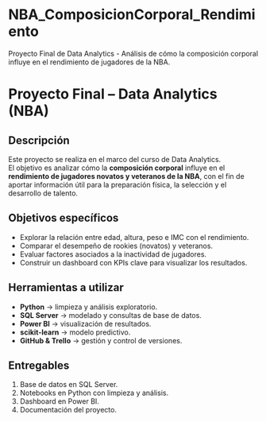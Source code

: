 # NBA_ComposicionCorporal_Rendimiento
Proyecto Final de Data Analytics - Análisis de cómo la composición corporal influye en el rendimiento de jugadores de la NBA.

# Proyecto Final – Data Analytics (NBA)

## Descripción
Este proyecto se realiza en el marco del curso de Data Analytics.  
El objetivo es analizar cómo la **composición corporal** influye en el **rendimiento de jugadores novatos y veteranos de la NBA**, con el fin de aportar información útil para la preparación física, la selección y el desarrollo de talento.

## Objetivos específicos
- Explorar la relación entre edad, altura, peso e IMC con el rendimiento.
- Comparar el desempeño de rookies (novatos) y veteranos.
- Evaluar factores asociados a la inactividad de jugadores.
- Construir un dashboard con KPIs clave para visualizar los resultados.

## Herramientas a utilizar
- **Python** → limpieza y análisis exploratorio.  
- **SQL Server** → modelado y consultas de base de datos.  
- **Power BI** → visualización de resultados.  
- **scikit-learn** → modelo predictivo.  
- **GitHub & Trello** → gestión y control de versiones.  

## Entregables
1. Base de datos en SQL Server.  
2. Notebooks en Python con limpieza y análisis.  
3. Dashboard en Power BI.  
4. Documentación del proyecto.  
